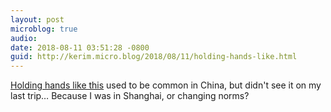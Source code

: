 ```yaml
---
layout: post
microblog: true
audio: 
date: 2018-08-11 03:51:28 -0800
guid: http://kerim.micro.blog/2018/08/11/holding-hands-like.html
---
```

[Holding hands like this](https://scroll.in/article/889972/a-british-photographer-captures-the-very-indian-phenomenon-of-men-non-romantically-holding-hands) used to be common in China, but didn't see it on my last trip… Because I was in Shanghai, or changing norms?
